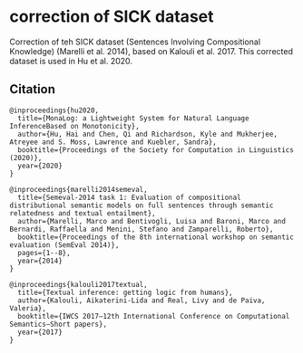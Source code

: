 # correction of SICK dataset

Correction of teh SICK dataset (Sentences Involving Compositional
Knowledge) (Marelli et al. 2014), based on Kalouli et al. 2017. 
This corrected dataset is used in Hu et al. 2020.

## Citation

```
@inproceedings{hu2020,
  title={MonaLog: a Lightweight System for Natural Language InferenceBased on Monotonicity},
  author={Hu, Hai and Chen, Qi and Richardson, Kyle and Mukherjee, Atreyee and S. Moss, Lawrence and Kuebler, Sandra},
  booktitle={Proceedings of the Society for Computation in Linguistics (2020)},
  year={2020}
}

@inproceedings{marelli2014semeval,
  title={Semeval-2014 task 1: Evaluation of compositional distributional semantic models on full sentences through semantic relatedness and textual entailment},
  author={Marelli, Marco and Bentivogli, Luisa and Baroni, Marco and Bernardi, Raffaella and Menini, Stefano and Zamparelli, Roberto},
  booktitle={Proceedings of the 8th international workshop on semantic evaluation (SemEval 2014)},
  pages={1--8},
  year={2014}
}

@inproceedings{kalouli2017textual,
  title={Textual inference: getting logic from humans},
  author={Kalouli, Aikaterini-Lida and Real, Livy and de Paiva, Valeria},
  booktitle={IWCS 2017—12th International Conference on Computational Semantics—Short papers},
  year={2017}
}
```
